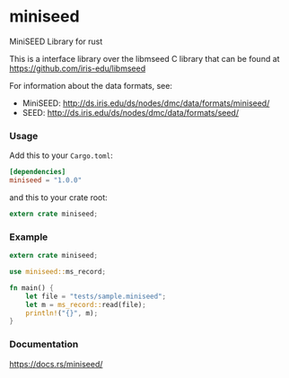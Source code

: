 miniseed
========
MiniSEED Library for rust

This is a interface library over the libmseed C library that can be found at 
https://github.com/iris-edu/libmseed

For information about the data formats, see:

- MiniSEED: http://ds.iris.edu/ds/nodes/dmc/data/formats/miniseed/
- SEED: http://ds.iris.edu/ds/nodes/dmc/data/formats/seed/

### Usage

Add this to your `Cargo.toml`:

```toml
[dependencies]
miniseed = "1.0.0"
```

and this to your crate root:

```rust
extern crate miniseed;
```

### Example
```rust
extern crate miniseed;

use miniseed::ms_record;

fn main() {
    let file = "tests/sample.miniseed";
    let m = ms_record::read(file);
    println!("{}", m);
}

```

### Documentation

https://docs.rs/miniseed/

